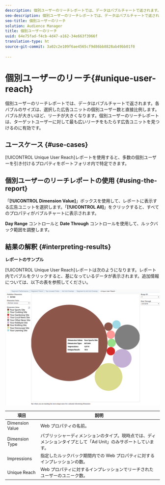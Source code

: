 ```yaml
---
description: 個別ユーザーのリーチレポートでは、データはバブルチャートで返されます。各バブルのサイズは、選択した広告ユニットの個別ユーザー数と直接比例します。バブルが大きいほど、リーチが大きくなります。個別ユーザーのリーチレポートは、ターゲットユーザーに対して最も広いリーチをもたらす広告ユニットを見つけるのに有効です。
seo-description: 個別ユーザーのリーチレポートでは、データはバブルチャートで返されます。各バブルのサイズは、選択した広告ユニットの個別ユーザー数と直接比例します。バブルが大きいほど、リーチが大きくなります。個別ユーザーのリーチレポートは、ターゲットユーザーに対して最も広いリーチをもたらす広告ユニットを見つけるのに有効です。
seo-title: 個別ユーザーのリーチ
solution: Audience Manager
title: 個別ユーザーのリーチ
uuid: 64e75fad-f4cb-4d47-a162-34e663f3966f
translation-type: ht
source-git-commit: 3a02c2e109f6ae4565cf9d86bb8828ab49bb01f0

---
```



# 個別ユーザーのリーチ{#unique-user-reach}

個別ユーザーのリーチレポートでは、データはバブルチャートで返されます。各バブルのサイズは、選択した広告ユニットの個別ユーザー数と直接比例します。バブルが大きいほど、リーチが大きくなります。個別ユーザーのリーチレポートは、ターゲットユーザーに対して最も広いリーチをもたらす広告ユニットを見つけるのに有効です。

## ユースケース {#use-cases}

[!UICONTROL Unique User Reach]レポートを使用すると、多数の個別ユーザーを引き付けるプロパティをポートフォリオ内で特定できます。

## 個別ユーザーのリーチレポートの使用 {#using-the-report}

「**[!UICONTROL Dimension Value]**」ボックスを使用して、レポートに表示する広告ユニットを選択します。「**[!UICONTROL All]**」をクリックすると、すべてのプロパティがバブルチャートに表示されます。

**Day Range** コントロールと **Date Through** コントロールを使用して、ルックバック範囲を調整します。

## 結果の解釈 {#interpreting-results}

**レポートのサンプル**

[!UICONTROL Unique User Reach]レポートは次のようになります。レポート内でバブルをクリックすると、基になっているデータが表示されます。追加情報については、以下の表を参照してください。

![](assets/publisher_unique_user_reach.png)

| 項目 | 説明 |
|--- |--- |
| Dimension Value | Web プロパティの名前。 |
| Dimension Type | パブリッシャーディメンションのタイプ。現時点では、ディメンションタイプとして「Ad Unit」のみサポートしています。 |
| Impressions | 指定したルックバック期間内での Web プロパティに対するインプレッションの数。 |
| Unique Reach | Web プロパティに対するインプレッションでリーチされたユーザーのユニーク数。 |